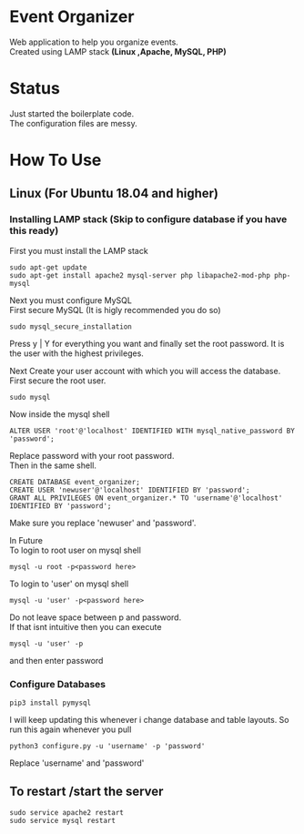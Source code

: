 # Event Organizer
Web application to help you organize events.  
Created using LAMP stack **(Linux ,Apache, MySQL, PHP)**

# Status 
Just started the boilerplate code.  
The configuration files are messy.  

# How To Use 
## Linux (For Ubuntu 18.04 and higher)

### Installing LAMP stack (Skip to configure database if you have this ready)  

First you must install the LAMP stack
```
sudo apt-get update
sudo apt-get install apache2 mysql-server php libapache2-mod-php php-mysql
```
Next you must configure MySQL  
First secure MySQL (It is higly recommended you do so)
```
sudo mysql_secure_installation
```
Press y | Y for everything you want and finally set the root password.
It is the user with the highest privileges.  
   
Next Create your user account with which you will access the database.  
First secure the root user.
```
sudo mysql
```
Now inside the mysql shell
```
ALTER USER 'root'@'localhost' IDENTIFIED WITH mysql_native_password BY 'password';
```
Replace password with your root password.  
Then in the same shell.
```
CREATE DATABASE event_organizer;
CREATE USER 'newuser'@'localhost' IDENTIFIED BY 'password';
GRANT ALL PRIVILEGES ON event_organizer.* TO 'username'@'localhost' IDENTIFIED BY 'password';
```
Make sure you replace 'newuser' and 'password'.  

In Future  
To login to root user on mysql shell
```
mysql -u root -p<password here>
```
To login to 'user' on mysql shell
```
mysql -u 'user' -p<password here>
```
Do not leave space between p and password.  
If that isnt intuitive then you can execute 
```
mysql -u 'user' -p
```
and then enter password  
  

### Configure Databases
```
pip3 install pymysql
```
I will keep updating this whenever i change database and table layouts.
So run this again whenever you pull
```
python3 configure.py -u 'username' -p 'password'
```
Replace 'username' and 'password'

## To restart /start the server
```
sudo service apache2 restart
sudo service mysql restart
```










